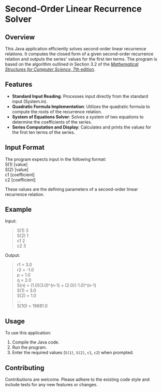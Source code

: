 # Second-Order Linear Recurrence Solver

## Overview
This Java application efficiently solves second-order linear recurrence relations. It computes the closed form of a given second-order recurrence relation and outputs the series' values for the first ten terms. The program is based on the algorithm outlined in Section 3.2 of the [*Mathematical Structures for Computer Science*, 7th edition](https://www.amazon.com/Mathematical-Structures-Computer-Science-Gersting/dp/1429215100).

## Features
- **Standard Input Reading**: Processes input directly from the standard input (System.in).
- **Quadratic Formula Implementation**: Utilizes the quadratic formula to compute the roots of the recurrence relation.
- **System of Equations Solver**: Solves a system of two equations to determine the coefficients of the series.
- **Series Computation and Display**: Calculates and prints the values for the first ten terms of the series.

## Input Format
The program expects input in the following format:  
S(1) [value]  
S(2) [value]  
c1 [coefficient]  
c2 [coefficient]  

These values are the defining parameters of a second-order linear recurrence relation.

## Example
Input:  
>S(1) 3  
>S(2) 1  
>c1 2  
>c2 3  

Output:  
>r1 = 3.0  
>r2 = -1.0  
>p = 1.0  
>q = 2.0  
>S(n) = (1.0)(3.0)^(n-1) + (2.0)(-1.0)^(n-1)  
>S(1) = 3.0  
>S(2) = 1.0  
>...  
>S(10) = 19681.0  

## Usage
To use this application:
1. Compile the Java code.
2. Run the program.
3. Enter the required values (`S(1)`, `S(2)`, `c1`, `c2`) when prompted.

## Contributing
Contributions are welcome. Please adhere to the existing code style and include tests for any new features or changes.
